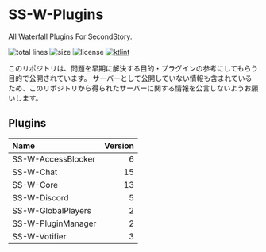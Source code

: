 # SS-W-Plugins
All Waterfall Plugins For SecondStory.

![total lines](https://img.shields.io/tokei/lines/github/SecondStoryServer/SS-W-Plugins)
![size](https://img.shields.io/github/repo-size/SecondStoryServer/SS-W-Plugins?label=size)
![license](https://img.shields.io/github/license/SecondStoryServer/SS-W-Plugins)
[![ktlint](https://img.shields.io/badge/code%20style-%E2%9D%A4-FF4081.svg)](https://ktlint.github.io/)

このリポジトリは、問題を早期に解決する目的・プラグインの参考にしてもらう目的で公開されています。
サーバーとして公開していない情報も含まれているため、このリポジトリから得られたサーバーに関する情報を公言しないようお願いします。

## Plugins

<!-- Generate Versions -->
| Name | Version |
|:-----|--------:|
| SS-W-AccessBlocker | 6 |
| SS-W-Chat | 15 |
| SS-W-Core | 13 |
| SS-W-Discord | 5 |
| SS-W-GlobalPlayers | 2 |
| SS-W-PluginManager | 2 |
| SS-W-Votifier | 3 |
<!-- Generate Versions -->
